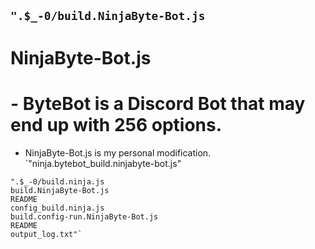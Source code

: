 ```".$_-0/build.NinjaByte-Bot.js```
---
# NinjaByte-Bot.js
#  - ByteBot is a Discord Bot that may end up with 256 options.  
  - NinjaByte-Bot.js is my personal modification.
`"ninja.bytebot_build.ninjabyte-bot.js"
```
".$_-0/build.ninja.js
build.NinjaByte-Bot.js
README
config_build.ninja.js
build.config-run.NinjaByte-Bot.js
README
output_log.txt"`
```

